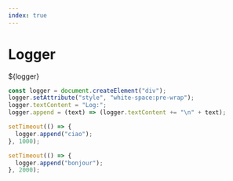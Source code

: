 ```yaml
---
index: true
---
```


# Logger

<div class="card">${logger}</div>

```js echo
const logger = document.createElement("div");
logger.setAttribute("style", "white-space:pre-wrap");
logger.textContent = "Log:";
logger.append = (text) => (logger.textContent += "\n" + text);
```

```js echo
setTimeout(() => {
  logger.append("ciao");
}, 1000);
```

```js echo
setTimeout(() => {
  logger.append("bonjour");
}, 2000);
```
